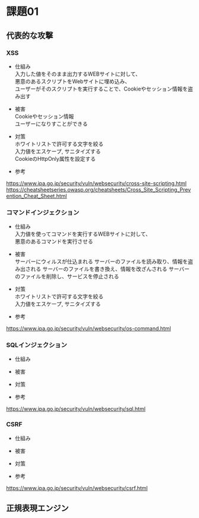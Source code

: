 # 課題01

## 代表的な攻撃

### XSS

- 仕組み  
  入力した値をそのまま出力するWEBサイトに対して、  
  悪意のあるスクリプトをWebサイトに埋め込み、  
  ユーザーがそのスクリプトを実行することで、Cookieやセッション情報を盗み出す  
- 被害  
  Cookieやセッション情報  
  ユーザーになりすことができる  
- 対策  
  ホワイトリストで許可する文字を絞る  
  入力値をエスケープ, サニタイズする  
  CookieのHttpOnly属性を設定する

- 参考

<https://www.ipa.go.jp/security/vuln/websecurity/cross-site-scripting.html>  
<https://cheatsheetseries.owasp.org/cheatsheets/Cross_Site_Scripting_Prevention_Cheat_Sheet.html>  

### コマンドインジェクション

- 仕組み  
  入力値を使ってコマンドを実行するWEBサイトに対して、  
  悪意のあるコマンドを実行させる  
- 被害  
  サーバーにウィルスが仕込まれる
  サーバーのファイルを読み取り、情報を盗み出される
  サーバーのファイルを書き換え、情報を改ざんされる
  サーバーのファイルを削除し、サービスを停止される  
- 対策  
  ホワイトリストで許可する文字を絞る  
  入力値をエスケープ, サニタイズする

- 参考

<https://www.ipa.go.jp/security/vuln/websecurity/os-command.html>

### SQLインジェクション

- 仕組み
- 被害
- 対策

- 参考

<https://www.ipa.go.jp/security/vuln/websecurity/sql.html>

### CSRF

- 仕組み
- 被害
- 対策

- 参考

<https://www.ipa.go.jp/security/vuln/websecurity/csrf.html>

## 正規表現エンジン
